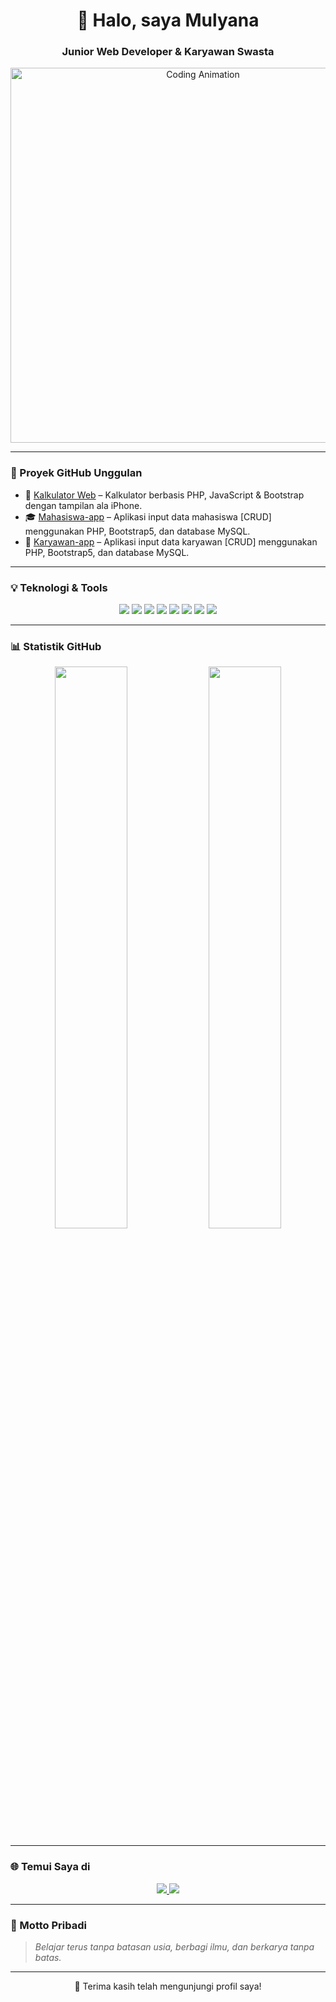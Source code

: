 <h1 align="center">👋 Halo, saya Mulyana</h1>
<h3 align="center">Junior Web Developer & Karyawan Swasta</h3>

<p align="center">
  <img src="https://media.giphy.com/media/qgQUggAC3Pfv687qPC/giphy.gif" width="600" alt="Coding Animation">
</p>

---

### 🚀 Proyek GitHub Unggulan

- 🔢 [Kalkulator Web](https://github.com/Mulyana96/kalkulator-web) – Kalkulator berbasis PHP, JavaScript & Bootstrap dengan tampilan ala iPhone.
- 🎓 [Mahasiswa-app](https://github.com/Mulyana96/mahasiswa-app) – Aplikasi input data mahasiswa [CRUD] menggunakan PHP, Bootstrap5, dan database MySQL.
- 🧮 [Karyawan-app](https://github.com/Mulyana96/karyawan-app) – Aplikasi input data karyawan [CRUD] menggunakan PHP, Bootstrap5, dan database MySQL.

---

### 💡 Teknologi & Tools

<p align="center">
  <img src="https://img.shields.io/badge/PHP-777BB4?style=flat&logo=php&logoColor=white" />
  <img src="https://img.shields.io/badge/JavaScript-F7DF1E?style=flat&logo=javascript&logoColor=black" />
  <img src="https://img.shields.io/badge/Bootstrap-563D7C?style=flat&logo=bootstrap&logoColor=white" />
  <img src="https://img.shields.io/badge/MySQL-4479A1?style=flat&logo=mysql&logoColor=white" />
  <img src="https://img.shields.io/badge/Python-3776AB?style=flat&logo=python&logoColor=white" />
  <img src="https://img.shields.io/badge/Streamlit-FF4B4B?style=flat&logo=streamlit&logoColor=white" />
  <img src="https://img.shields.io/badge/HTML5-E34F26?style=flat&logo=html5&logoColor=white" />
  <img src="https://img.shields.io/badge/CSS3-1572B6?style=flat&logo=css3&logoColor=white" />
</p>

---

### 📊 Statistik GitHub

<p align="center">
  <img src="https://github-readme-stats.vercel.app/api?username=Mulyana96&show_icons=true&theme=tokyonight&hide_title=true&hide_rank=false" width="48%" />
  <img src="https://github-readme-stats.vercel.app/api/top-langs/?username=Mulyana96&layout=compact&theme=tokyonight" width="48%" />
</p>

---

### 🌐 Temui Saya di

<p align="center">
  <a href="https://www.youtube.com/@gameteknospot" target="_blank">
    <img src="https://img.shields.io/badge/Youtube-FF0000?style=flat&logo=youtube&logoColor=white" />
  </a>
  <a href="https://www.linkedin.com/in/mul-yana-597767251/" target="_blank">
    <img src="https://img.shields.io/badge/LinkedIn-0A66C2?style=flat&logo=linkedin&logoColor=white" />
  </a>
</p>

---

### 🧠 Motto Pribadi

> _Belajar terus tanpa batasan usia, berbagi ilmu, dan berkarya tanpa batas._

---

<p align="center">🙏 Terima kasih telah mengunjungi profil saya!</p>
